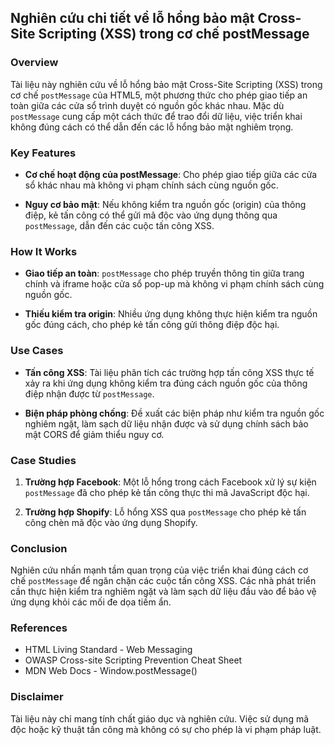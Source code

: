 ## Nghiên cứu chi tiết về lỗ hổng bảo mật Cross-Site Scripting (XSS) trong cơ chế postMessage

### Overview

Tài liệu này nghiên cứu về lỗ hổng bảo mật Cross-Site Scripting (XSS) trong cơ chế `postMessage` của HTML5, một phương thức cho phép giao tiếp an toàn giữa các cửa sổ trình duyệt có nguồn gốc khác nhau. Mặc dù `postMessage` cung cấp một cách thức để trao đổi dữ liệu, việc triển khai không đúng cách có thể dẫn đến các lỗ hổng bảo mật nghiêm trọng.

### Key Features

- **Cơ chế hoạt động của postMessage**: Cho phép giao tiếp giữa các cửa sổ khác nhau mà không vi phạm chính sách cùng nguồn gốc.
  
- **Nguy cơ bảo mật**: Nếu không kiểm tra nguồn gốc (origin) của thông điệp, kẻ tấn công có thể gửi mã độc vào ứng dụng thông qua `postMessage`, dẫn đến các cuộc tấn công XSS.

### How It Works

- **Giao tiếp an toàn**: `postMessage` cho phép truyền thông tin giữa trang chính và iframe hoặc cửa sổ pop-up mà không vi phạm chính sách cùng nguồn gốc.
  
- **Thiếu kiểm tra origin**: Nhiều ứng dụng không thực hiện kiểm tra nguồn gốc đúng cách, cho phép kẻ tấn công gửi thông điệp độc hại.

### Use Cases

- **Tấn công XSS**: Tài liệu phân tích các trường hợp tấn công XSS thực tế xảy ra khi ứng dụng không kiểm tra đúng cách nguồn gốc của thông điệp nhận được từ `postMessage`.

- **Biện pháp phòng chống**: Đề xuất các biện pháp như kiểm tra nguồn gốc nghiêm ngặt, làm sạch dữ liệu nhận được và sử dụng chính sách bảo mật CORS để giảm thiểu nguy cơ.

### Case Studies

1. **Trường hợp Facebook**: Một lỗ hổng trong cách Facebook xử lý sự kiện `postMessage` đã cho phép kẻ tấn công thực thi mã JavaScript độc hại.
   
2. **Trường hợp Shopify**: Lỗ hổng XSS qua `postMessage` cho phép kẻ tấn công chèn mã độc vào ứng dụng Shopify.

### Conclusion

Nghiên cứu nhấn mạnh tầm quan trọng của việc triển khai đúng cách cơ chế `postMessage` để ngăn chặn các cuộc tấn công XSS. Các nhà phát triển cần thực hiện kiểm tra nghiêm ngặt và làm sạch dữ liệu đầu vào để bảo vệ ứng dụng khỏi các mối đe dọa tiềm ẩn.

### References

- HTML Living Standard - Web Messaging
- OWASP Cross-site Scripting Prevention Cheat Sheet
- MDN Web Docs - Window.postMessage() 

### Disclaimer

Tài liệu này chỉ mang tính chất giáo dục và nghiên cứu. Việc sử dụng mã độc hoặc kỹ thuật tấn công mà không có sự cho phép là vi phạm pháp luật.
